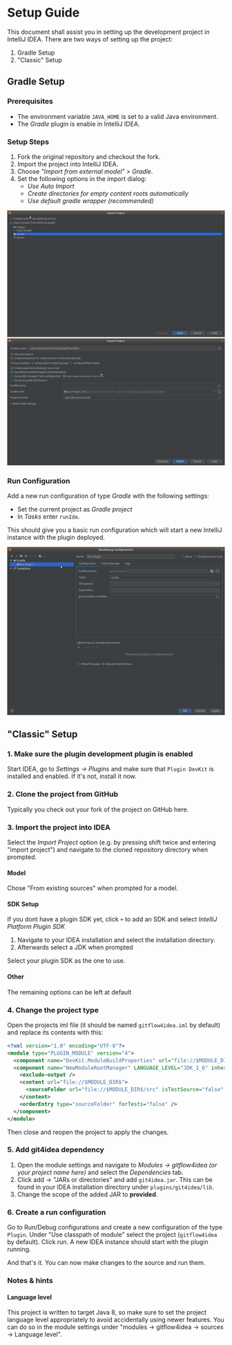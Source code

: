 # Setup Guide
This document shall assist you in setting up the development project in IntelliJ IDEA. There are two ways of setting up the project:
1. Gradle Setup
2. "Classic" Setup

## Gradle Setup

### Prerequisites
- The environment variable `JAVA_HOME` is set to a valid Java environment.
- The *Gradle* plugin is enable in IntelliJ IDEA.

### Setup Steps
1. Fork the original repository and checkout the fork.
2. Import the project into IntelliJ IDEA.
3. Choose *"Import from external model" > Gradle*.
4. Set the following options in the import dialog:
    - *Use Auto Import*
    - *Create directories for empty content roots automatically*
    - *Use default gradle wrapper (recommended)*
 
![Import project dialog](./img/import_project.png?raw=true "Import Project Dialog")  
![Import options dialog](./img/import_options.png?raw=true "Import Options Dialog")  
    
### Run Configuration
Add a new run configuration of type *Gradle* with the following settings:
- Set the current project as *Gradle project*
- In *Tasks* enter `runIde`.

This should give you a basic run configuration which will start a new IntelliJ instance with the plugin deployed.

![Run configuration dialog](./img/run_configuration.png?raw=true "Run Configuration")

## "Classic" Setup

### 1. Make sure the plugin development plugin is enabled  

Start IDEA, go to *Settings -> Plugins* and make sure that `Plugin DevKit` is installed and enabled.
If it's not, install it now.

### 2. Clone the project from GitHub

Typically you check out your fork of the project on GitHub here.

### 3. Import the project into IDEA 

Select the *Import Project* option (e.g. by pressing shift twice and entering "import project") 
and navigate to the cloned repository directory when prompted. 

#### Model

Chose "From existing sources" when prompted for a model.

#### SDK Setup 

If you dont have a plugin SDK yet, click `+` to add an SDK and select *IntelliJ Platform Plugin SDK*
    
1. Navigate to your IDEA installation and select the installation directory.
2. Afterwards select a JDK when prompted
    
Select your plugin SDK as the one to use.

#### Other

The remaining options can be left at default
    
### 4. Change the project type

Open the projects iml file (it should be named `gitflow4idea.iml` by default) and replace its contents with this:

```xml
<?xml version="1.0" encoding="UTF-8"?>
<module type="PLUGIN_MODULE" version="4">
  <component name="DevKit.ModuleBuildProperties" url="file://$MODULE_DIR$/META-INF/plugin.xml" />
  <component name="NewModuleRootManager" LANGUAGE_LEVEL="JDK_1_6" inherit-compiler-output="true">
    <exclude-output />
    <content url="file://$MODULE_DIR$">
      <sourceFolder url="file://$MODULE_DIR$/src" isTestSource="false" />
    </content>
    <orderEntry type="sourceFolder" forTests="false" />
  </component>
</module>
```

Then close and reopen the project to apply the changes.

### 5. Add git4idea dependency

1. Open the module settings and navigate to *Modules -> gitflow4idea (or your project name here)* and select the *Dependencies* tab. 
2. Click add -> "JARs or directories" and add `git4idea.jar`.
    This can be found in your IDEA installation directory under `plugins/git4idea/lib`.
3. Change the scope of the added JAR to **provided**.

### 6. Create a run configuration

Go to Run/Debug configurations and create a new configuration of the type `Plugin`. Under "Use classpath of module" select the project (`gitflow4idea` by default).
Click run. A new IDEA instance should start with the plugin running. 

And that's it. You can now make changes to the source and run them.

### Notes & hints

#### Language level

This project is written to target Java 8, so make sure to set the project language level appropriately
 to avoid accidentally using newer features. You can do so in the module settings under "modules -> gitflow4idea -> sources -> Language level".
